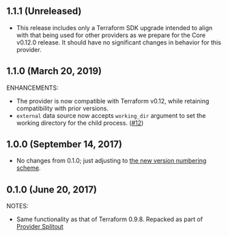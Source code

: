 ## 1.1.1 (Unreleased)

* This release includes only a Terraform SDK upgrade intended to align with that being used for other providers as we prepare for the Core v0.12.0 release. It should have no significant changes in behavior for this provider.

## 1.1.0 (March 20, 2019)

ENHANCEMENTS:

* The provider is now compatible with Terraform v0.12, while retaining compatibility with prior versions.
* `external` data source now accepts `working_dir` argument to set the working directory for the child process. ([#12](https://github.com/terraform-providers/terraform-provider-external/issues/12))

## 1.0.0 (September 14, 2017)

* No changes from 0.1.0; just adjusting to [the new version numbering scheme](https://www.hashicorp.com/blog/hashicorp-terraform-provider-versioning/).

## 0.1.0 (June 20, 2017)

NOTES:

* Same functionality as that of Terraform 0.9.8. Repacked as part of [Provider Splitout](https://www.hashicorp.com/blog/upcoming-provider-changes-in-terraform-0-10/)
